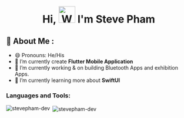 <h1 align="center"> Hi, <img src="https://raw.githubusercontent.com/nixin72/nixin72/master/wave.gif" 
         alt="Waving hand animated gif"
         height="45"
         width="45" /> I'm Steve Pham</h1>
         
## 💫 About Me :
- 😄 Pronouns: He/His
- 🔭 I’m currently create **Flutter Mobile Application**
- 👯 I’m currently working & on building Bluetooth Apps and exhibition Apps.
- 🌱 I’m currently learning more about **SwiftUI**

### Languages and Tools:
<p><img align="left" src="https://github-readme-stats.vercel.app/api/top-langs/?username=stevepham-dev&layout=compact&hide=html" alt="stevepham-dev" /></p>
<p>&nbsp;<img align="center" src="https://github-readme-stats.vercel.app/api?username=stevepham-dev&show_icons=true" alt="stevepham-dev" /></p>
